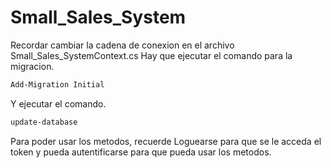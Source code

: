 # Small_Sales_System

Recordar cambiar la cadena de conexion en el archivo Small_Sales_SystemContext.cs
Hay que ejecutar el comando para la migracion.
```bash
Add-Migration Initial
```
Y ejecutar el comando.
```bash
update-database
```
Para poder usar los metodos, recuerde Loguearse para que se le acceda el token y pueda autentificarse para que pueda usar los metodos.

